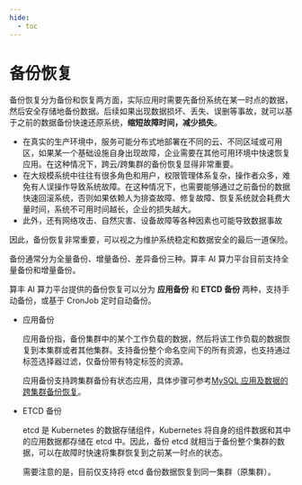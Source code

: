 ```yaml
---
hide:
  - toc
---
```


# 备份恢复

备份恢复分为备份和恢复两方面，实际应用时需要先备份系统在某一时点的数据，然后安全存储地备份数据。后续如果出现数据损坏、丢失、误删等事故，就可以基于之前的数据备份快速还原系统，**缩短故障时间，减少损失**。

- 在真实的生产环境中，服务可能分布式地部署在不同的云、不同区域或可用区，如果某一个基础设施自身出现故障，企业需要在其他可用环境中快速恢复应用。在这种情况下，跨云/跨集群的备份恢复显得非常重要。
- 在大规模系统中往往有很多角色和用户，权限管理体系复杂，操作者众多，难免有人误操作导致系统故障。在这种情况下，也需要能够通过之前备份的数据快速回滚系统，否则如果依赖人为排查故障、修复故障、恢复系统就会耗费大量时间，系统不可用时间越长，企业的损失越大。
- 此外，还有网络攻击、自然灾害、设备故障等各种因素也可能导致数据事故

因此，备份恢复非常重要，可以视之为维护系统稳定和数据安全的最后一道保险。

备份通常分为全量备份、增量备份、差异备份三种。算丰 AI 算力平台目前支持全量备份和增量备份。

算丰 AI 算力平台提供的备份恢复可以分为 **应用备份** 和 **ETCD 备份** 两种，支持手动备份，或基于 CronJob 定时自动备份。

- 应用备份

    应用备份指，备份集群中的某个工作负载的数据，然后将该工作负载的数据恢复到本集群或者其他集群。支持备份整个命名空间下的所有资源，也支持通过标签选择器过滤，仅备份带有特定标签的资源。

    应用备份支持跨集群备份有状态应用，具体步骤可参考[MySQL 应用及数据的跨集群备份恢复](../../best-practice/backup-mysql-on-nfs.md)。

- ETCD 备份

    etcd 是 Kubernetes 的数据存储组件，Kubernetes 将自身的组件数据和其中的应用数据都存储在 etcd 中。因此，备份 etcd 就相当于备份整个集群的数据，可以在故障时快速将集群恢复到之前某一时点的状态。

    需要注意的是，目前仅支持将 etcd 备份数据恢复到同一集群（原集群）。
